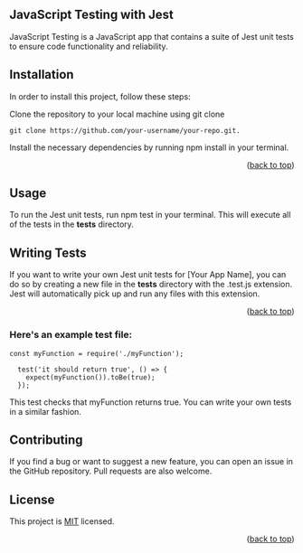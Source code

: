 <a name="readme-top"></a>
## JavaScript Testing with Jest

JavaScript Testing is a JavaScript app that contains a suite of Jest unit tests to ensure code functionality and reliability.

## Installation

In order to install this project, follow these steps:

Clone the repository to your local machine using git clone

```
git clone https://github.com/your-username/your-repo.git.

```

Install the necessary dependencies by running npm install in your terminal.

<p align="right">(<a href="#readme-top">back to top</a>)</p>

## Usage

To run the Jest unit tests, run npm test in your terminal. This will execute all of the tests in the __tests__ directory.

## Writing Tests

If you want to write your own Jest unit tests for [Your App Name], you can do so by creating a new file in the __tests__ directory with the .test.js extension. Jest will automatically pick up and run any files with this extension.

<p align="right">(<a href="#readme-top">back to top</a>)</p>

### Here's an example test file:

```
const myFunction = require('./myFunction');

  test('it should return true', () => {
    expect(myFunction()).toBe(true);
  });

```

This test checks that myFunction returns true. You can write your own tests in a similar fashion.

## Contributing

If you find a bug or want to suggest a new feature, you can open an issue in the GitHub repository. Pull requests are also welcome.

## License

This project is [MIT](./LICENSE) licensed.

<p align="right">(<a href="#readme-top">back to top</a>)</p>